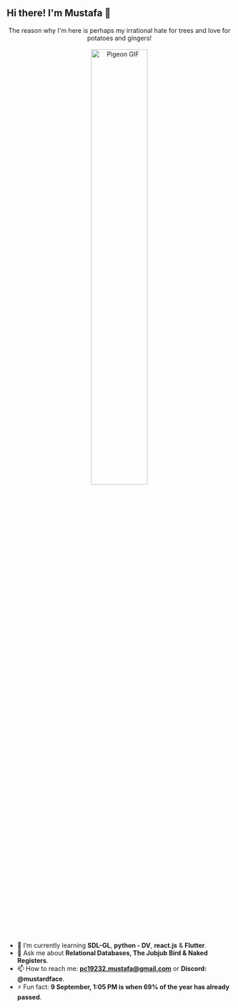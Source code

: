 ## Hi there! I'm Mustafa 🌳

<div align="center">
    The reason why I'm here is perhaps my irrational hate for trees and love for potatoes and gingers!
    <br><br>
    <a href="https://www.poetryfoundation.org/poems/42916/jabberwocky">
    <img src="https://media.tenor.com/G-YjVvBH1H4AAAAj/pigeon-walk.gif" alt="Pigeon GIF" style="width: 50%; height: auto;">
    </a>
</div>
<br><br>

- 🌱 I’m currently learning **SDL-GL**, **python - DV**, **react.js** & **Flutter**.
- 💬 Ask me about **Relational Databases, The Jubjub Bird & Naked Registers**.
- 📫 How to reach me: **pc19232.mustafa@gmail.com** or **Discord: @mustardface**.
- ⚡ Fun fact: **9 September, 1:05 PM is when 69% of the year has already passed**.
